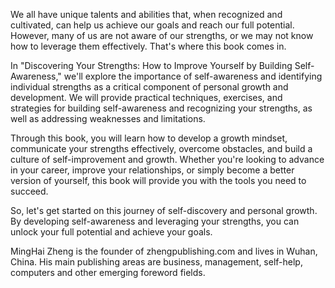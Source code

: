 
We all have unique talents and abilities that, when recognized and cultivated, can help us achieve our goals and reach our full potential. However, many of us are not aware of our strengths, or we may not know how to leverage them effectively. That's where this book comes in.

In "Discovering Your Strengths: How to Improve Yourself by Building Self-Awareness," we'll explore the importance of self-awareness and identifying individual strengths as a critical component of personal growth and development. We will provide practical techniques, exercises, and strategies for building self-awareness and recognizing your strengths, as well as addressing weaknesses and limitations.

Through this book, you will learn how to develop a growth mindset, communicate your strengths effectively, overcome obstacles, and build a culture of self-improvement and growth. Whether you're looking to advance in your career, improve your relationships, or simply become a better version of yourself, this book will provide you with the tools you need to succeed.

So, let's get started on this journey of self-discovery and personal growth. By developing self-awareness and leveraging your strengths, you can unlock your full potential and achieve your goals.

MingHai Zheng is the founder of zhengpublishing.com and lives in Wuhan, China. His main publishing areas are business, management, self-help, computers and other emerging foreword fields.
